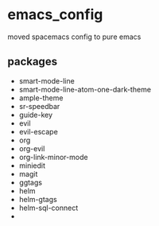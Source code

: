 # emacs_config
moved spacemacs config to pure emacs

## packages
- smart-mode-line
- smart-mode-line-atom-one-dark-theme
- ample-theme
- sr-speedbar
- guide-key
- evil
- evil-escape
- org
- org-evil
- org-link-minor-mode
- miniedit
- magit
- ggtags
- helm
- helm-gtags
- helm-sql-connect
- 
